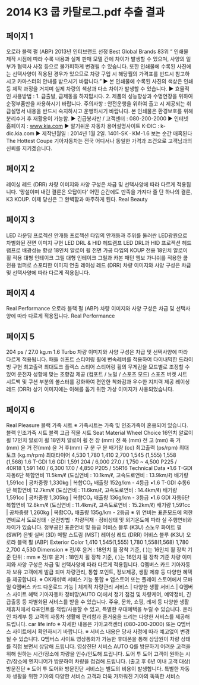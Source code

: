 # 2014 K3 쿱 카탈로그.pdf 추출 결과

## 페이지 1

오로라 블랙 펄 (ABP)
2013년 인터브랜드 선정
Best Global Brands 83위
“ 인쇄물 제작 시점에 따라 수록 내용과 실제 판매 모델 간에 차이가 발생할 수 있으며, 사양의 일부가 협력사 사정 등으로 불가피하게 변경될 수 있습니다. 
   또한 인쇄물에 수록된 사진에는 선택사양이 적용된 경우가 있으므로 차량 구입 시 해당월의 가격표를 반드시 참고하시고 카마스터의 안내를 받으시기 바랍니다.”
▶ 본 인쇄물에 수록된 사진의 색상은 인쇄 등 제작 과정을 거치며 실제 차량의 색상과 다소 차이가 발생할 수 있습니다.      ▶ 효율적인 사용방법 : 1. 급출발, 급제동을 하지맙시다.   2. 제품의 성능향상과 수명연장을 위하여 순정부품만을 사용하시기 바랍니다.
    주의사항 : 안전운행을 위하여 출고 시 제공되는 취급설명서 내용을 반드시 숙지하시고 운행하시기 바랍니다.                    본 인쇄물은 환경보호를 위해 분리수거 후 재활용이 가능함.
▶ 긴급봉사반 / 고객센터 : 080-200-2000         ▶ 인터넷 홈페이지 : www.kia.com          ▶ 알기쉬운 자동차 용어설명사이트 K-DIC : k-dic.kia.com          ▶ 제작년월일 : 2014년 1월 2일.   1401-SK · KM-1.6
보는 순간 매혹된다
The Hottest Coupe
기아자동차는 전국 어디서나 동일한 가격과 조건으로 고객님과의 신뢰를 지키겠습니다.


## 페이지 2

레이싱 레드 (DRR)
차량 이미지와 사양 구성은 차급 및 선택사양에 따라 다르게 적용됩니다.
‘망설이며 내린 결론은 오답이다’
 어떤 순간에도 만족을 가져다 줄 단 하나의 결론, K3 KOUP.
 이제 당신은 그 완벽함과 마주하게 된다.
Real  Beauty


## 페이지 3

LED 라운딩 프로젝션 안개등
프로젝션 타입의 안개등과 주위를 둘러싼 LED광원으로 차별화된 전면 이미지 구현
LED DRL & HID 헤드램프
LED DRL과 HID 프로젝션 헤드램프로 배광성능 향상
18인치 알로이 휠
전면 가공 타입의 KOUP 전용 18인치 알로이 휠 적용
대형 인테이크 그릴
대형 인테이크 그릴과 카본 패턴 엠보 가니쉬를 적용한 쿱 전용 범퍼로 스포티한 
이미지 연출
레이싱 레드 (DRR)
차량 이미지와 사양 구성은 차급 및 선택사양에 따라 다르게 적용됩니다.


## 페이지 4

Real  Performance
오로라 블랙 펄 (ABP)
차량 이미지와 사양 구성은 차급 및 선택사양에 따라 다르게 적용됩니다.
Real  Performance


## 페이지 5

204 ps / 27.0 kg.m
1.6 Turbo
차량 이미지와 사양 구성은 차급 및 선택사양에 따라 다르게 적용됩니다.
패들 쉬프트
스티어링 휠에 변속레버를 적용하여 다이내믹한 드라이빙 구현
최고출력
최대토크
플렉스 스티어
스티어링 휠의 무게감을 모드별로 조정할 수 있어 운전자 성향에 맞는 조향감 제공 
(컴포트 / 노멀 / 스포츠 모드)
스포츠 버켓 시트
시트백 및 쿠션 부분의 볼스터를 강화하여 편안한 착좌감과 우수한 지지력 제공
레이싱 레드 (DRR)
상기 이미지에는 이해를 돕기 위한 가상 이미지가 사용되었습니다.


## 페이지 6

Real  Pleasure
블랙 가죽 시트              ※ 가죽시트는 가죽 및 인조가죽이 혼용되어 있습니다.
블랙 인조가죽 시트
블랙 고급 직물 시트
Seat Material
Wheel Choice
16인치 알로이 휠
17인치 알로이 휠
18인치 알로이 휠
 전  장                    (mm)
	전  폭                  (mm)
	전  고                  (mm)
 축  거                  (mm)
 윤  거              전(mm)
 윤  거              후(mm)
구     분
구     분
배기량                    (cc)
최고출력           (ps/rpm)
최대토크          (kg.m/rpm)
최대타이어
4,530
1,780
1,410
2,700
1,545 (1,555)
1,558 (1,568)
1.6 T-GDI
1.6 GDI
1,591
204 / 6,000
27.0 / 1,750 ~ 4,500
P225 / 40R18
1,591
140 / 6,300
17.0 / 4,850
P205 / 55R16
Technical Data
•1.6 T-GDI 자동6단   복합연비 11.5km/ℓ (도심연비 : 10.1km/ℓ, 고속도로연비 : 13.9km/ℓ)  배기량 1,591cc | 공차중량 1,330kg | 복합CO₂ 배출량 152g/km - 4등급 
•1.6 T-GDI 수동6단   복합연비 12.7km/ℓ (도심연비 : 11.6km/ℓ, 고속도로연비 : 14.4km/ℓ)  배기량 1,591cc | 공차중량 1,305kg | 복합CO₂ 배출량 136g/km - 3등급
•1.6 GDI 자동6단       복합연비 12.8km/ℓ (도심연비 : 11.4km/ℓ, 고속도로연비 : 15.2km/ℓ)  배기량 1,591cc | 공차중량 1,260kg | 복합CO₂ 배출량 135g/km - 2등급 
※ 위 연비는 표준모드에 의한 연비로서 도로상태ㆍ운전방법ㆍ차량적재ㆍ정비상태 및 외기온도에 따라 실 주행연비와 차이가 있습니다.
정부공인 
표준연비 
및 등급
어비스 블루 (K3U)
스노우 화이트 펄 (SWP)
은빛 실버 (3D)
메탈 스트림 (MST)
레이싱 레드 (DRR)
어비스 블루 (K3U)
오로라 블랙 펄 (ABP)
Exterior Color
1,410
1,545(1,555)
1,780
1,558(1,568)
1,780
2,700
4,530
Dimension
※ 전/후 윤거 : 18인치 휠 장착 기준, (  )는 16인치 휠 장착 기준          단위 : mm
※ 전/후 윤거 : 18인치 휠 장착 기준, (  )는 16인치 휠 장착 기준
차량 이미지와 사양 구성은 차급 및 선택사양에 따라 다르게 적용됩니다.
Q멤버스 카드
기아자동차 보유 고객에게 발급 되며 차량관리, 통합 포인트, 
정보제공, 생활 제휴 등 다양한 혜택을 제공합니다.
※ OK캐쉬백 서비스 기능 통합
※ 앱스토어 또는 플레이 스토어에서 모바일 Q멤버스 카드 다운로드 가능
| 체계적 차량관리 서비스
| 다양한 생활 서비스
| Q멤버스 사이트 혜택
기아자동차 정비망(AUTO Q)에서 정기 점검 및 차량케어, 
예약정비, 긴급출동 등 차별화된 서비스를 받을 수 있습니다.
주유, 문화, 쇼핑, 레저 등 다양한 생활 제휴처에서 Q포인트를 
적립/사용할 수 있고, 특별한 우대혜택을 누릴 수 있습니다.
온라인 차계부 등 고객의 자동차 생활에 편리함과 즐거움을 
드리는 다양한 서비스를 제공해 드립니다.
car
life
info
※ 자세한 내용은 기아고객센터 (080-200-2000) 또는 Q멤버스 사이트에서 확인하시기 바랍니다.       ※ 서비스 내용은 당사 사정에 따라 예고없이 변경될 수 있습니다.
Q멤버스 사이트
영상통화가 가능한 휴대폰을 통해 상담원이 차량 상태를 직접 보면서 
상담해 드립니다.
영상진단 서비스
AUTO Q를 방문하기 어려운 고객을 위해 원하는 시간/장소에 차량을 
인수/인도해 드립니다.
도어 투 도어
고객이 원하는 시간/장소에 엔지니어가 방문하여 차량을 점검해 드립니다.
(출고 후 6년 이내 고객 대상)
방문진단
※ 도어 투 도어와 방문진단 서비스는 별도의 비용이 발생합니다.
특별한 자동차 생활을 위한 기아의 다양한 서비스
고객과 더욱 가까워진 기아의 똑똑한 서비스



